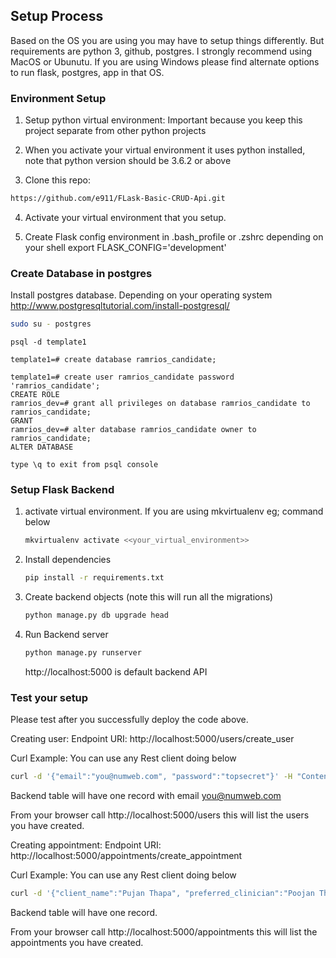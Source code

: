 ## Setup Process

Based on the OS you are using you may have to setup things differently. But requirements
are python 3, github, postgres. I strongly recommend using MacOS or Ubunutu. If you are using Windows
please find alternate options to run flask, postgres, app in that OS.

### Environment Setup

1. Setup python virtual environment: Important because you keep this project separate from other python projects

2. When you activate your virtual environment it uses python installed, note that python version should be 3.6.2 or above

3. Clone this repo:
```bash
https://github.com/e911/FLask-Basic-CRUD-Api.git
```

4. Activate your virtual environment that you setup.

5. Create Flask config environment in .bash_profile or .zshrc depending on your shell
   export FLASK_CONFIG='development'

### Create Database in postgres

Install postgres database. Depending on your operating system
http://www.postgresqltutorial.com/install-postgresql/

```bash
sudo su - postgres
```
```postgres
psql -d template1

template1=# create database ramrios_candidate;

template1=# create user ramrios_candidate password 'ramrios_candidate';
CREATE ROLE
ramrios_dev=# grant all privileges on database ramrios_candidate to ramrios_candidate;
GRANT
ramrios_dev=# alter database ramrios_candidate owner to ramrios_candidate;
ALTER DATABASE

type \q to exit from psql console
```

### Setup Flask Backend

1. activate virtual environment. If you are using mkvirtualenv eg; command below
   ```bash
   mkvirtualenv activate <<your_virtual_environment>>
   ```

2. Install dependencies
    ```bash
    pip install -r requirements.txt
    ```

3. Create backend objects (note this will run all the migrations)
    ```bash
    python manage.py db upgrade head
    ```

4. Run Backend server
    ```bash
    python manage.py runserver
    ```

    http://localhost:5000  is default backend API

### Test your setup

Please test after you successfully deploy the code above.

Creating user: Endpoint URI: http://localhost:5000/users/create_user

Curl Example: You can use any Rest client doing below

```bash 
curl -d '{"email":"you@numweb.com", "password":"topsecret"}' -H "Content-Type: application/json" -X POST http://localhost:5000/users/create_user
```

Backend table will have one record with email you@numweb.com

From your browser call http://localhost:5000/users this will list the users you have created.


Creating appointment: Endpoint URI: http://localhost:5000/appointments/create_appointment

Curl Example: You can use any Rest client doing below

```bash
curl -d '{"client_name":"Pujan Thapa", "preferred_clinician":"Poojan Thapa","appointment_reason":"Business deal"}' -H "Content-Type: application/json" -X POST http://localhost:5000/appointments/create_appointment
```

Backend table will have one record.

From your browser call http://localhost:5000/appointments this will list the appointments you have created.

